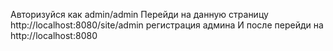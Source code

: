 Авторизуйся как admin/admin
Перейди на данную страницу http://localhost:8080/site/admin регистрация админа
И после перейди на http://localhost:8080

